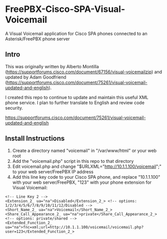 # FreePBX-Cisco-SPA-Visual-Voicemail
A Visual Voicemail application for Cisco SPA phones connected to an Asterisk/FreePBX phone server

## Intro
This was originally written by Alberto Montilla (https://supportforums.cisco.com/document/67156/visual-voicemailzip) and updated by Adam Goodfriend (https://supportforums.cisco.com/document/75261/visual-voicemail-updated-and-english).

I created this repo to continue to update and maintain this useful XML phone service. I plan to further translate to English and review code security.

https://supportforums.cisco.com/document/75261/visual-voicemail-updated-and-english

## Install Instructions
1. Create a directory named "voicemail" in "/var/www/html" or your web root
2. Add the "voicemail.php" script in this repo to that directory
3. Edit voicemail.php and change "$URLXML="http://10.1.1.100/voicemail";" to your web server/FreePBX IP address
4. Add this line key code to your Cisco SPA phone, and replace "10.1.1.100" with your web server/FreePBX, "123" with your phone extension for Visual Voicemail:

```
<!-- Line Key 2 -->
<Extension_2_ ua="na">Disabled</Extension_2_> <!-- options: 1/2/3/4/5/6/7/8/9/10/11/12/Disabled -->
<Short_Name_2_ ua="na">Voicemail</Short_Name_2_>
<Share_Call_Appearance_2_ ua="na">private</Share_Call_Appearance_2_> <!-- options: private/shared -->
<Extended_Function_2_ ua="na">fnc=xml;url=http://10.1.1.100/voicemail/voicemail.php?user=123</Extended_Function_2_>
```


